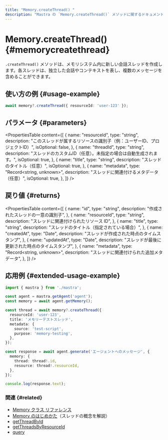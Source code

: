```yaml
---
title: "Memory.createThread() "
description: "Mastra の `Memory.createThread()` メソッドに関するドキュメント。メモリシステム内に新しい会話スレッドを作成します。"
---
```


# Memory.createThread() \{#memorycreatethread\}

`.createThread()` メソッドは、メモリシステム内に新しい会話スレッドを作成します。各スレッドは、独立した会話やコンテキストを表し、複数のメッセージを含めることができます。

## 使い方の例 \{#usage-example\}

```typescript copy
await memory?.createThread({ resourceId: 'user-123' });
```

## パラメータ \{#parameters\}

<PropertiesTable
  content={[
{
name: "resourceId",
type: "string",
description:
"このスレッドが属するリソースの識別子（例：ユーザーID、プロジェクトID）",
isOptional: false,
},
{
name: "threadId",
type: "string",
description:
"スレッドのカスタムID（任意）。未指定の場合は自動生成されます。",
isOptional: true,
},
{
name: "title",
type: "string",
description: "スレッドのタイトル（任意）",
isOptional: true,
},
{
name: "metadata",
type: "Record<string, unknown>",
description: "スレッドに関連付けるメタデータ（任意）",
isOptional: true,
},
]}
/>

## 戻り値 \{#returns\}

<PropertiesTable
  content={[
{
name: "id",
type: "string",
description: "作成されたスレッドの一意の識別子",
},
{
name: "resourceId",
type: "string",
description: "スレッドに関連付けられたリソース ID",
},
{
name: "title",
type: "string",
description: "スレッドのタイトル（指定されている場合）",
},
{
name: "createdAt",
type: "Date",
description: "スレッドが作成された時点のタイムスタンプ",
},
{
name: "updatedAt",
type: "Date",
description: "スレッドが最後に更新された時点のタイムスタンプ",
},
{
name: "metadata",
type: "Record<string, unknown>",
description: "スレッドに関連付けられた追加メタデータ",
},
]}
/>

## 応用例 \{#extended-usage-example\}

```typescript filename="src/test-memory.ts" showLineNumbers copy
import { mastra } from './mastra';

const agent = mastra.getAgent('agent');
const memory = await agent.getMemory();

const thread = await memory?.createThread({
  resourceId: 'user-123',
  title: 'メモリーテストスレッド',
  metadata: {
    source: 'test-script',
    purpose: 'memory-testing',
  },
});

const response = await agent.generate('エージェントへのメッセージ', {
  memory: {
    thread: thread!.id,
    resource: thread!.resourceId,
  },
});

console.log(response.text);
```

### 関連 \{#related\}

* [Memory クラス リファレンス](/docs/reference/memory)
* [Memory のはじめかた](/docs/memory/overview)（スレッドの概念を解説）
* [getThreadById](/docs/reference/memory/getThreadById)
* [getThreadsByResourceId](/docs/reference/memory/getThreadsByResourceId)
* [query](/docs/reference/memory/query)